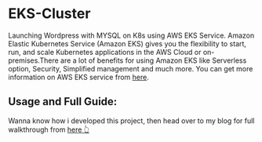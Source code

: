 # EKS-Cluster
Launching Wordpress with MYSQL on K8s using AWS EKS Service. Amazon Elastic Kubernetes Service (Amazon EKS) gives you the flexibility to start, run, and scale Kubernetes applications in the AWS Cloud or on-premises.There are a lot of benefits for using Amazon EKS like Serverless option, Security, Simplified management and much more. You can get more information on AWS EKS service from [here](https://aws.amazon.com/eks/).

## Usage and Full Guide:

Wanna know how i developed this project, then head over to my blog for full walkthrough from [here 👆](https://aws.amazon.com/eks/)
